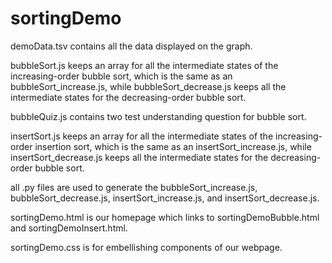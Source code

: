 sortingDemo
===========

demoData.tsv contains all the data displayed on the graph.

bubbleSort.js keeps an array for all the intermediate states of the increasing-order bubble sort, which is the same as an bubbleSort_increase.js, while bubbleSort_decrease.js keeps all the intermediate states for the decreasing-order bubble sort.

bubbleQuiz.js contains two test understanding question for bubble sort.

insertSort.js keeps an array for all the intermediate states of the increasing-order insertion sort, which is the same as an insertSort_increase.js, while insertSort_decrease.js keeps all the intermediate states for the decreasing-order bubble sort.

all .py files are used to generate the bubbleSort_increase.js, bubbleSort_decrease.js, insertSort_increase.js, and insertSort_decrease.js.

sortingDemo.html is our homepage which links to sortingDemoBubble.html and sortingDemoInsert.html.

sortingDemo.css is for embellishing components of our webpage.